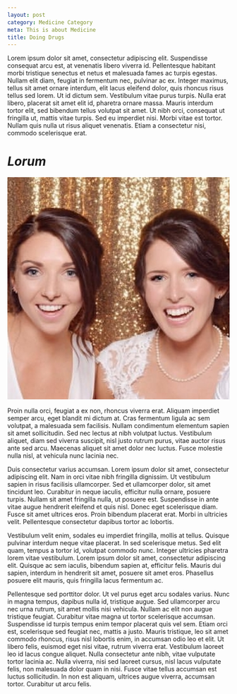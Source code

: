 ```yaml
---
layout: post
category: Medicine Category
meta: This is about Medicine
title: Doing Drugs
---
```



Lorem ipsum dolor sit amet, consectetur adipiscing elit. Suspendisse consequat arcu est, at venenatis libero viverra id. Pellentesque habitant morbi tristique senectus et netus et malesuada fames ac turpis egestas. Nullam elit diam, feugiat in fermentum nec, pulvinar ac ex. Integer maximus, tellus sit amet ornare interdum, elit lacus eleifend dolor, quis rhoncus risus tellus sed lorem. Ut id dictum sem. Vestibulum vitae purus turpis. Nulla erat libero, placerat sit amet elit id, pharetra ornare massa. Mauris interdum tortor elit, sed bibendum tellus volutpat sit amet. Ut nibh orci, consequat ut fringilla ut, mattis vitae turpis. Sed eu imperdiet nisi. Morbi vitae est tortor. Nullam quis nulla ut risus aliquet venenatis. Etiam a consectetur nisi, commodo scelerisque erat.

# *Lorum*

![](/uploads/versions/phillippa---x----512-512x---.png)

Proin nulla orci, feugiat a ex non, rhoncus viverra erat. Aliquam imperdiet semper arcu, eget blandit mi dictum at. Cras fermentum ligula ac sem volutpat, a malesuada sem facilisis. Nullam condimentum elementum sapien sit amet sollicitudin. Sed nec lectus at nibh volutpat luctus. Vestibulum aliquet, diam sed viverra suscipit, nisl justo rutrum purus, vitae auctor risus ante sed arcu. Maecenas aliquet sit amet dolor nec luctus. Fusce molestie nulla nisl, at vehicula nunc lacinia nec.

Duis consectetur varius accumsan. Lorem ipsum dolor sit amet, consectetur adipiscing elit. Nam in orci vitae nibh fringilla dignissim. Ut vestibulum sapien in risus facilisis ullamcorper. Sed et ullamcorper dolor, sit amet tincidunt leo. Curabitur in neque iaculis, efficitur nulla ornare, posuere turpis. Nullam sit amet fringilla nulla, ut posuere est. Suspendisse in ante vitae augue hendrerit eleifend et quis nisl. Donec eget scelerisque diam. Fusce sit amet ultrices eros. Proin bibendum placerat erat. Morbi in ultricies velit. Pellentesque consectetur dapibus tortor ac lobortis.

Vestibulum velit enim, sodales eu imperdiet fringilla, mollis at tellus. Quisque pulvinar interdum neque vitae placerat. In sed scelerisque metus. Sed elit quam, tempus a tortor id, volutpat commodo nunc. Integer ultricies pharetra lorem vitae vestibulum. Lorem ipsum dolor sit amet, consectetur adipiscing elit. Quisque ac sem iaculis, bibendum sapien at, efficitur felis. Mauris dui sapien, interdum in hendrerit sit amet, posuere sit amet eros. Phasellus posuere elit mauris, quis fringilla lacus fermentum ac.

Pellentesque sed porttitor dolor. Ut vel purus eget arcu sodales varius. Nunc in magna tempus, dapibus nulla id, tristique augue. Sed ullamcorper arcu nec urna rutrum, sit amet mollis nisi vehicula. Nullam ac elit non augue tristique feugiat. Curabitur vitae magna ut tortor scelerisque accumsan. Suspendisse id turpis tempus enim tempor placerat quis vel sem. Etiam orci est, scelerisque sed feugiat nec, mattis a justo. Mauris tristique, leo sit amet commodo rhoncus, risus nisl lobortis enim, in accumsan odio leo et elit. Ut libero felis, euismod eget nisi vitae, rutrum viverra erat. Vestibulum laoreet leo id lacus congue aliquet. Nulla consectetur ante nibh, vitae vulputate tortor lacinia ac. Nulla viverra, nisi sed laoreet cursus, nisl lacus vulputate felis, non malesuada dolor quam in nisi. Fusce vitae tellus accumsan est luctus sollicitudin. In non est aliquam, ultrices augue viverra, accumsan tortor. Curabitur ut arcu felis.